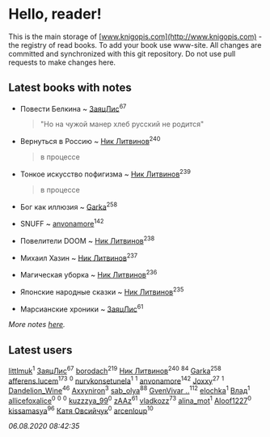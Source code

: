 # Hello, reader!
This is the main storage of [www.knigopis.com](http://www.knigopis.com) - the registry of read books.
To add your book use www-site. All changes are committed and synchronized with this git repository.
Do not use pull requests to make changes here.


## Latest books with notes
* Повести Белкина ~ [ЗаяцЛис](users/112/112388384595246311466-google)<sup>67</sup>
    > "Но на чужой манер хлеб русский не родится"

* Вернуться в Россию ~ [Ник Литвинов](users/241/241974816-vkontakte)<sup>240</sup>
    > в процессе

* Тонкое искусство пофигизма ~ [Ник Литвинов](users/241/241974816-vkontakte)<sup>239</sup>
    > в процессе

* Бог как иллюзия ~ [Garka](users/115/115753719718250012620-google)<sup>258</sup>

* SNUFF ~ [anvonamore](users/595/5957175-vkontakte)<sup>142</sup>

* Повелители DOOM ~ [Ник Литвинов](users/241/241974816-vkontakte)<sup>238</sup>

* Михаил Хазин ~ [Ник Литвинов](users/241/241974816-vkontakte)<sup>237</sup>

* Магическая уборка ~ [Ник Литвинов](users/241/241974816-vkontakte)<sup>236</sup>

* Японские народные сказки ~ [Ник Литвинов](users/241/241974816-vkontakte)<sup>235</sup>

* Марсианские хроники ~ [ЗаяцЛис](users/112/112388384595246311466-google)<sup>61</sup>


_More notes [here](latest_books_with_notes.md)._


## Latest users
[littlmuk](users/106/106892998330932949986-google)<sup>1</sup> 
[ЗаяцЛис](users/112/112388384595246311466-google)<sup>67</sup> 
[borodach](users/157/15706320-vkontakte)<sup>219</sup> 
[Ник Литвинов](users/241/241974816-vkontakte)<sup>240</sup> 
[](users/300/300123225-vkontakte)<sup>84</sup> 
[Garka](users/115/115753719718250012620-google)<sup>258</sup> 
[afferens.lucem](users/196/196071655-vkontakte)<sup>173</sup> 
[](users/768/768549983-yandex)<sup>0</sup> 
[nurvkonsetunela](users/193/193873058-vkontakte)<sup>1</sup> 
[](users/111/111978052714957627223-google)<sup>1</sup> 
[anvonamore](users/595/5957175-vkontakte)<sup>142</sup> 
[Joxxy](users/109/109128632962928278575-google)<sup>27</sup> 
[](users/106/106033731903118559839-google)<sup>1</sup> 
[Dandelion_Wine](users/586/58602788-vkontakte)<sup>46</sup> 
[Axxyniron](users/102/102620077660877533621-google)<sup>3</sup> 
[sab_olya](users/139/139338401-vkontakte)<sup>88</sup> 
[GvenVivar ..](users/158/158266434925901-facebook)<sup>112</sup> 
[elochka](users/106/106611396170683247429-google)<sup>1</sup> 
[Влад](users/113/113025816040423789055-google)<sup>1</sup> 
[allicefoxalice](users/138/138247248-vkontakte)<sup>0</sup> 
[](users/241/2417202-vkontakte)<sup>0</sup> 
[](users/231/231441200-vkontakte)<sup>0</sup> 
[kuzzzya_99](users/130/130161321-vkontakte)<sup>0</sup> 
[zAAz](users/202/202248233-vkontakte)<sup>61</sup> 
[vladkozz](users/572/57239276-vkontakte)<sup>73</sup> 
[alina_mot](users/103/103322968684647562714-google)<sup>1</sup> 
[Aloof1227](users/114/114765710951931448001-google)<sup>0</sup> 
[kissamasya](users/684/68439978-vkontakte)<sup>96</sup> 
[Катя Овсийчук](users/518/5189131938484800934-mailru)<sup>0</sup> 
[arcenloup](users/116/116941085634604796026-google)<sup>10</sup> 


_06.08.2020 08:42:35_
